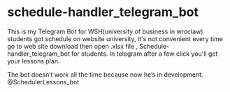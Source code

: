 # schedule-handler_telegram_bot
This is my Telegram Bot for WSH(university of business in wroclaw) students got schedule on website university, 
it's not convenient every time go to web site download then open .xlsx file , Schedule-handler_telegram_bot for students.
In telegram after a few click you'll get your lessons plan.


The bot doesn’t work all the time because now he’s in development.
@SchedulerLessons_bot
